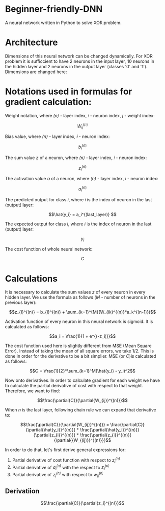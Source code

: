 # Beginner-friendly-DNN
A neural network written in Python to solve XOR problem.

# Architecture
Dimensions of this neural network can be changed dynamically. For XOR problem it is sufficcient to have 2 neurons in the input layer, 10 neurons in the hidden layer and 2 neurons in the output layer (classes '0' and '1'). Dimensions are changed here:

# Notations used in formulas for gradient calculation:

Weight notation, where _(n)_ - layer index, _i_ - neuron index, _j_ - weight index:
```math
W_{ij}^{(n)}
```
Bias value, where _(n)_ - layer index, _i_ - neuron index:
```math
b_{i}^{(n)}
```
The sum value _z_ of a neuron, where _(n)_ - layer index, _i_ - neuron index:
```math
z_{i}^{(n)}
```
The activation value _a_ of a neuron, where _(n)_ - layer index, _i_ - neuron index:
```math
a_{i}^{(n)}
```
The predicted output for class _i_, where _i_ is the index of neuron in the last (output) layer:
```math
\hat{y_i} = a_i^{(last_layer)} 
```
The expected output for class _i_, where _i_ is the index of neuron in the last (output) layer:
```math
y_i
```
The cost function of whole neural network:
```math
C
```
# Calculations
It is necessary to calculate the sum values _z_ of every neuron in every hidden layer.
We use the formula as follows (_M_ - number of neurons in the previous layer):
```math
z_{i}^{(n)} = b_{i}^{(n)} + \sum_{k=1}^{M}(W_{ik}^{(n)}*a_k^{(n-1)})
```
Activation function of every neuron in this neural network is sigmoid.
It is calculated as follows:
```math
a_i = \frac{1}{1 + e^{(-z_i)}}
```

The cost function used here is slightly different from MSE (Mean Square Error). Instead of taking the mean of all square errors, we take 1/2. This is done in order for the derivative to be a bit simplier.
MSE (or _C_)is calculated as follows:
```math
C = \frac{1}{2}*\sum_{k=1}^M(\hat{y_i} - y_i)^2
```
Now onto derivatives. In order to calculate gradient for each weight we have to calculate the partial derivative of cost with respect to that weight. Therefore, we want to find:
```math
\frac{\partial{C}}{\partial{W_{ij}}^{(n)}}
```
When _n_ is the last layer, following chain rule we can expand that derivative to:
```math
\frac{\partial{C}}{\partial{W_{ij}}^{(n)}} = \frac{\partial{C}}{\partial{\hat{y_i}}^{(n)}} * \frac{\partial{\hat{y_i}}^{(n)}}{\partial{z_{i}}^{(n)}}  * \frac{\partial{z_{i}}^{(n)}}{\partial{{W_{(ij)}}^{(n)}}}
```
In order to do that, let's first derive general expressions for:
1. Partial derivative of cost function with respect to _z<sub>i</sub><sup>(n)</sup>_
2. Partial derivative of _a<sub>i</sub><sup>(n)</sup>_ with the respect to _z<sub>i</sub><sup>(n)</sup>_
3. Partial derivative of _z<sub>i</sub><sup>(n)</sup>_ with respect to _w<sub>ij</sub><sup>(n)</sup>_
## Derivatiion
```math
\frac{\partial{C}}{\partial{z_i}^{(n)}}
```
